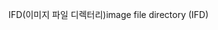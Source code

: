 <span data-ttu-id="c1a10-101">IFD(이미지 파일 디렉터리)</span><span class="sxs-lookup"><span data-stu-id="c1a10-101">image file directory (IFD)</span></span>